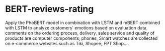 # BERT-reviews-rating

Apply the PhoBERT model in combination with LSTM and mBERT combined with LSTM to analyze customers' emotions based on evaluation data, comments on the ordering process, delivery, sales service and quality of products are computer components, phones, Smart watches are collected on e-commerce websites such as Tiki, Shopee, FPT Shop....
